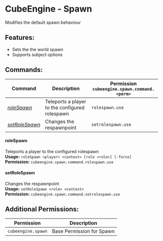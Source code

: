 # CubeEngine - Spawn
Modifies the default spawn behaviour

## Features:
 - Sets the the world spawn
 - Supports subject options

## Commands:

| Command | Description | Permission<br>`cubeengine.spawn.command.<perm>` |
| --- | --- | --- |
| [*roleSpawn*](#rolespawn) | Teleports a player to the configured rolespawn | `rolespawn.use` |
| [*setRoleSpawn*](#setrolespawn) | Changes the respawnpoint | `setrolespawn.use` |

#### roleSpawn  
Teleports a player to the configured rolespawn  
**Usage:** `roleSpawn <player> <context> [role <role>] [-force]`  
**Permission:** `cubeengine.spawn.command.rolespawn.use`  
  

#### setRoleSpawn  
Changes the respawnpoint  
**Usage:** `setRoleSpawn <role> <context>`  
**Permission:** `cubeengine.spawn.command.setrolespawn.use`  
  

## Additional Permissions:

| Permission | Description |
| --- | --- |
| `cubeengine.spawn` | Base Permission for Spawn || `cubeengine.spawner` | Base Permission for Spawner |